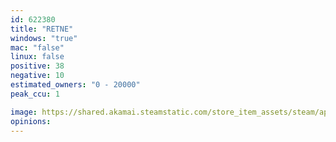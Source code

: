 ```yaml
---
id: 622380
title: "RETNE"
windows: "true"
mac: "false"
linux: false
positive: 38
negative: 10
estimated_owners: "0 - 20000"
peak_ccu: 1

image: https://shared.akamai.steamstatic.com/store_item_assets/steam/apps/622380/header.jpg?t=1502869180
opinions:
---
```

